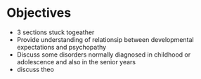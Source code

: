 # Objectives
- 3 sections stuck togeather
- Provide understanding of relationsip between developmental expectations and psychopathy
- Discuss some disorders normally diagnosed in childhood or adolescence and also in the senior years
- discuss theo